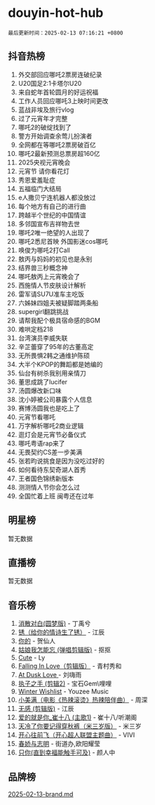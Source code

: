 # douyin-hot-hub

`最后更新时间：2025-02-13 07:16:21 +0800`

## 抖音热榜

1. 外交部回应哪吒2票房连破纪录
1. U20国足2:1卡塔尔U20
1. 来自蛇年首轮圆月的好运祝福
1. 工作人员回应哪吒3上映时间更改
1. 蓝战非埃及旅行vlog
1. 过了元宵年才完整
1. 哪吒2的破绽找到了
1. 警方开始调查余莺儿扮演者
1. 全网都在等哪吒2票房破百亿
1. 哪吒2最新预测总票房超160亿
1. 2025央视元宵晚会
1. 元宵节 请你看花灯
1. 秀恩爱羞耻症
1. 五福临门大结局
1. e人撒贝宁连机器人都没放过
1. 每个地方有自己的进行曲
1. 跨越半个世纪的中国情谊
1. 多邻国宣布吉祥物去世
1. 哪吒2唯一绝望的人出现了
1. 哪吒2悉尼首映 外国影迷cos哪吒
1. 唤俊为哪吒2打Call
1. 敖丙与妈妈的初见也是永别
1. 结界兽三秒概念神
1. 哪吒敖丙上元宵晚会了
1. 西施情人节皮肤设计解析
1. 雷军请SU7U准车主吃饭
1. 六姊妹四姐夫被疑脚踏两条船
1. supergirl翻跳挑战
1. 请帮我配个极具宿命感的BGM
1. 难哄定档218
1. 台湾演员李威失联
1. 辛芷蕾穿了95年的古董高定
1. 无所畏惧2韩之通维护陈硕
1. 大半个KPOP的舞蹈都是她编的
1. 仙台有树杀我别用亲情刀
1. 董思成跳了lucifer
1. 汤圆爆改新口味
1. 沈小婷被公司暴露个人信息
1. 赛博汤圆我也是吃上了
1. 元宵节看哪吒
1. 万字解析哪吒2商业逻辑
1. 逛灯会是元宵节必备仪式
1. 哪吒粤语rap来了
1. 无畏契约CS差一步美满
1. 张若昀说挑食是因为没吃过好的
1. 如何看待东契奇湖人首秀
1. 王者国色锦绣新版本
1. 测测情人节你会怎么过
1. 全国忙着上班 闽粤还在过年

## 明星榜

暂无数据

## 直播榜

暂无数据

## 音乐榜

1. [消散对白(圆梦版)](https://sf6-cdn-tos.douyinstatic.com/obj/tos-cn-ve-2774/og4jB5I5IizzoZVAAAzWgBMAsMDWoArfwBOiFs) - 丁禹兮
1. [锈（给你的情诗生了锈）](https://sf5-hl-cdn-tos.douyinstatic.com/obj/tos-cn-ve-2774/o8a1PBtVqIYbPEGK6e5A4egedVMdm3fCIz6bbE) - 江辰
1. [你的](https://sf5-hl-cdn-tos.douyinstatic.com/obj/tos-cn-ve-2774/oYuIeKf42jB7sEV6B2upMdpYAgfrQWj0FeRegh) - 贺仙人
1. [姑娘我怎能忘 (弹唱剪辑版)](https://sf5-hl-cdn-tos.douyinstatic.com/obj/tos-cn-ve-2774/okamwrBGEMz6illuEofAsMV4yzF5tVWbBiA5AI) - 抠抠
1. [Cute](https://sf5-hl-cdn-tos.douyinstatic.com/obj/tos-cn-ve-2774/o4IbIzHWKAAB4wsS5qMBRiiAlEBGTpQRNfFvuo) - Ly
1. [Falling In Love（剪辑版）](https://sf5-hl-cdn-tos.douyinstatic.com/obj/tos-cn-ve-2774/o8ajpA8zzgBPahbBIO8AcKGBLJezFCRd1wfP9f) - 青村秀和
1. [ At Dusk  Love ](https://sf5-hl-cdn-tos.douyinstatic.com/obj/tos-cn-ve-2774/o8CrpCf5CaYgI4ZrtQgMQAFEfuGqNnRSDQAPBc) - 刘嗨雨
1. [执子之手 (剪辑2)](https://sf5-hl-cdn-tos.douyinstatic.com/obj/tos-cn-ve-2774/oUoZLQjCc31XzqsBnBQUNgeKtYPBcgbFDwtfcu) - 宝石Gem\哩哩
1. [Winter Wishlist](https://sf5-hl-cdn-tos.douyinstatic.com/obj/tos-cn-ve-2774/oIIgUOeamCFCVAzxN6MFRLIBlLGpUqQxeeHrLE) - Youzee Music
1. [小美满（电影《热辣滚烫》热辣陪伴曲）](https://sf5-hl-cdn-tos.douyinstatic.com/obj/tos-cn-ve-2774/o0GAn2lSgfZIDUgtevCGDQYnFg4CwnrBaxbTZL) - 周深
1. [无感 (剪辑版)](https://sf5-hl-cdn-tos.douyinstatic.com/obj/tos-cn-ve-2774/o0eIsUzJBDlQaQFC5OFlgbMEZC1TFYBftOBn6p) - 江辰
1. [爱的就是你_崔十八 (主歌1)](https://sf5-hl-cdn-tos.douyinstatic.com/obj/tos-cn-ve-2774/oI5BO5DhFZ6UTcNCnZaOCBLtZ7WIMQGfgnXf5E) - 崔十八/听潮阁
1. [天冷了你要记得穿秋裤（米三岁版）](https://sf5-hl-cdn-tos.douyinstatic.com/obj/tos-cn-ve-2774/oQlIwVIDWiZ6BQilAorS7MA0AgCkQDvcZAdm1) - 米三岁
1. [开心往前飞（开心超人联盟主题曲）](https://sf5-hl-cdn-tos.douyinstatic.com/obj/tos-cn-ve-2774/9d8fb7c82cf1421fb93a9fe925275e0a) - VIVI
1. [春娇与志明](https://sf5-hl-cdn-tos.douyinstatic.com/obj/tos-cn-ve-2774/e530d8fceb7044b39707d7f9ff54add1) - 街道办,欧阳耀莹
1. [只你(直到幸福能触手可及)](https://sf5-hl-cdn-tos.douyinstatic.com/obj/tos-cn-ve-2774/o0lBkRDzFTeaVSUz3ZZSCBVtZ5DIMQGfgmEAuE) - 颜人中

## 品牌榜

[2025-02-13-brand.md](2025-02-13-brand.md)
